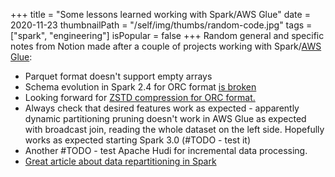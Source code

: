 +++
title = "Some lessons learned working with Spark/AWS Glue"
date = 2020-11-23
thumbnailPath = "/self/img/thumbs/random-code.jpg"
tags = ["spark", "engineering"]
isPopular = false
+++
Random general and specific notes from Notion made after a couple of projects
working with Spark/[AWS Glue](https://aws.amazon.com/glue/): 
- Parquet format doesn't support empty arrays
- Schema evolution in Spark 2.4 for ORC format [is broken]((https://issues.apache.org/jira/browse/SPARK-27913))
- Looking forward for [ZSTD compression for ORC format.](https://issues.apache.org/jira/browse/SPARK-33295)
- Always check that desired features work as expected - apparently dynamic partitioning pruning
doesn't work in AWS Glue as expected with broadcast join, reading the whole dataset on the left side.
  Hopefully works as expected starting Spark 3.0 (#TODO - test it)
- Another #TODO - test Apache Hudi for incremental data processing.
- [Great article about data repartitioning in Spark](https://medium.com/airbnb-engineering/on-spark-hive-and-small-files-an-in-depth-look-at-spark-partitioning-strategies-a9a364f908)